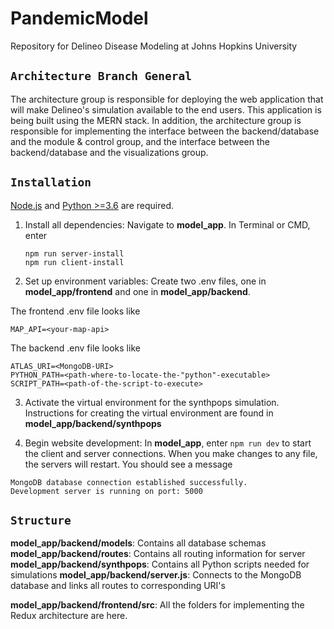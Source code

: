 # PandemicModel
Repository for Delineo Disease Modeling at Johns Hopkins University 

## `Architecture Branch General`

The architecture group is responsible for deploying the web application that will make Delineo's simulation available to the end users. This application is being built using the MERN stack. In addition, the architecture group is responsible for implementing the interface between the backend/database and the module & control group, and the interface between the backend/database and the visualizations group. 

## `Installation`
[Node.js](https://nodejs.org/en/download) and [Python >=3.6](https://www.python.org/downloads/) are required.

1. Install all dependencies: Navigate to **model_app**. In Terminal or CMD, enter
	```
	npm run server-install
	npm run client-install
	```

2. Set up environment variables: Create two .env files, one in **model_app/frontend** and one in **model_app/backend**.

The frontend .env file looks like
```
MAP_API=<your-map-api>
```

The backend .env file looks like
```
ATLAS_URI=<MongoDB-URI>
PYTHON_PATH=<path-where-to-locate-the-"python"-executable>
SCRIPT_PATH=<path-of-the-script-to-execute>
```

3. Activate the virtual environment for the synthpops simulation. Instructions for creating the virtual environment are found in **model_app/backend/synthpops**

4. Begin website development: In **model_app**, enter `npm run dev` to start the client and server connections. When you make changes to any file, the servers will restart. You should see a message

```
MongoDB database connection established successfully.
Development server is running on port: 5000
```

## `Structure`
**model_app/backend/models**: Contains all database schemas   
**model_app/backend/routes**: Contains all routing information for server  
**model_app/backend/synthpops**: Contains all Python scripts needed for simulations
**model_app/backend/server.js**: Connects to the MongoDB database and links all routes to corresponding URI's

**model_app/backend/frontend/src**: All the folders for implementing the Redux architecture are here.

